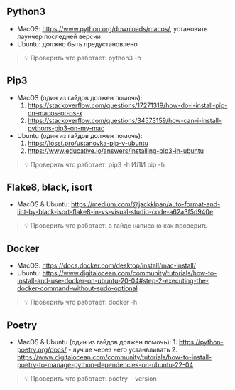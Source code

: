 ## Python3

- MacOS: https://www.python.org/downloads/macos/, установить лаунчер последней версии
- Ubuntu: должно быть предустановлено

> 💡 Проверить что работает: python3 -h

## Pip3

- MacOS (один из гайдов должен помочь):
  1. https://stackoverflow.com/questions/17271319/how-do-i-install-pip-on-macos-or-os-x
  2. https://stackoverflow.com/questions/34573159/how-can-i-install-pythons-pip3-on-my-mac
- Ubuntu (один из гайдов должен помочь):
  1. https://losst.pro/ustanovka-pip-v-ubuntu
  2. https://www.educative.io/answers/installing-pip3-in-ubuntu

> 💡 Проверить что работает: pip3 -h ИЛИ pip -h

## Flake8, black, isort

- MacOS & Ubuntu: https://medium.com/@jackklpan/auto-format-and-lint-by-black-isort-flake8-in-vs-visual-studio-code-a62a3f5d940e

> 💡 Проверить что работает: в гайде написано как проверить

## Docker

- MacOS: https://docs.docker.com/desktop/install/mac-install/
- Ubuntu: https://www.digitalocean.com/community/tutorials/how-to-install-and-use-docker-on-ubuntu-20-04#step-2-executing-the-docker-command-without-sudo-optional

> 💡 Проверить что работает: docker -h

## Poetry

- MacOS & Ubuntu (один из гайдов должен помочь): 1. https://python-poetry.org/docs/ - лучше через него устанвливать 2. https://www.digitalocean.com/community/tutorials/how-to-install-poetry-to-manage-python-dependencies-on-ubuntu-22-04

> 💡 Проверить что работает: poetry --version

